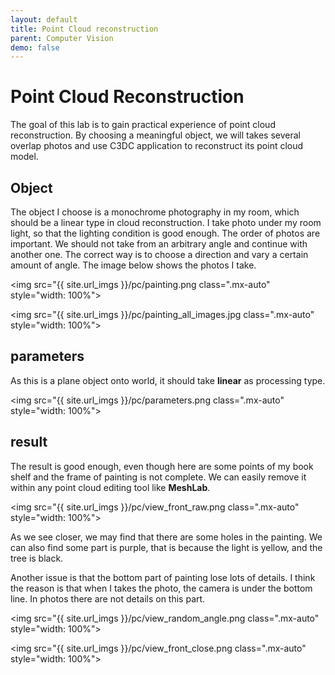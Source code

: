 ```yaml
---
layout: default 
title: Point Cloud reconstruction
parent: Computer Vision
demo: false 
---
```


# Point Cloud Reconstruction

The goal of this lab is to gain practical experience of point cloud reconstruction. By choosing a meaningful object, we will takes several overlap photos and use C3DC application to reconstruct its point cloud model.

## Object

The object I choose is a monochrome photography in my room, which should be a linear type in cloud reconstruction. I take photo under my room light, so that the lighting condition is good enough. The order of photos are important. We should not take from an arbitrary angle and continue with another one. The correct way is to choose a direction and vary a certain amount of angle. The image below shows the photos I take.



<img src="{{ site.url_imgs }}/pc/painting.png class=".mx-auto" style="width: 100%">



<img src="{{ site.url_imgs }}/pc/painting_all_images.jpg class=".mx-auto" style="width: 100%">



## parameters

As this is a plane object onto world, it should take **linear** as processing type.



<img src="{{ site.url_imgs }}/pc/parameters.png class=".mx-auto" style="width: 100%">



## result

The result is good enough, even though here are some points of my book shelf and the frame of painting is not complete. We can easily remove it within any point cloud editing tool like **MeshLab**.



<img src="{{ site.url_imgs }}/pc/view_front_raw.png class=".mx-auto" style="width: 100%">



As we see closer, we may find that there are some holes in the painting. We can also find some part is purple, that is because the light is yellow, and the tree is black.

Another issue is that the bottom part of painting lose lots of details. I think the reason is that when I takes the photo, the camera is under the bottom line. In photos there are not details on this part.



<img src="{{ site.url_imgs }}/pc/view_random_angle.png class=".mx-auto" style="width: 100%">



<img src="{{ site.url_imgs }}/pc/view_front_close.png class=".mx-auto" style="width: 100%">

